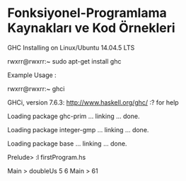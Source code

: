 # Fonksiyonel-Programlama Kaynakları ve Kod Örnekleri 



GHC Installing on Linux/Ubuntu 14.04.5 LTS 

rwxrr@rwxrr:~ sudo apt-get install ghc 



Example Usage : 

rwxrr@rwxrr:~ ghci

GHCi, version 7.6.3: http://www.haskell.org/ghc/  :? for help

Loading package ghc-prim ... linking ... done.

Loading package integer-gmp ... linking ... done.

Loading package base ... linking ... done.

Prelude> :l firstProgram.hs 

Main > doubleUs 5 6 
Main > 61 



